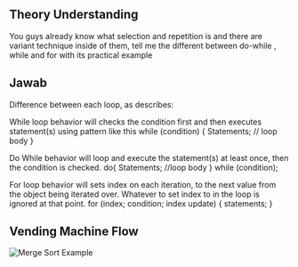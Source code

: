 ## Theory Understanding
You guys already know what selection and repetition is and there are variant technique inside of them, tell me the different between do-while , while and for with its practical example



## Jawab 

Difference between each loop, as describes:

While loop behavior will checks the condition first and then executes statement(s) using pattern like this
while (condition) {
Statements; // loop body
}

Do While behavior will loop and execute the statement(s) at least once, then the condition is checked.
do{
Statements; //loop body
} while (condition);

For loop behavior will sets index on each iteration, to the next value from the object being iterated over. Whatever to set index to in the loop is ignored at that point.
for (index; condition; index update)
{
statements;
}

## Vending Machine Flow 
![Merge Sort Example](/vending_machine.png "Quick Sort Example")